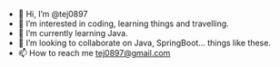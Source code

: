- 👋 Hi, I’m @tej0897
- 👀 I’m interested in coding, learning things and travelling.
- 🌱 I’m currently learning Java.
- 💞️ I’m looking to collaborate on Java, SpringBoot... things like these.
- 📫 How to reach me tej0897@gmail.com

<!---
tej0897/tej0897 is a ✨ special ✨ repository because its `README.md` (this file) appears on your GitHub profile.
You can click the Preview link to take a look at your changes.
--->
